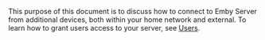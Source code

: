 This purpose of this document is to discuss how to connect to Emby Server from additional devices, both within your home network and external. To learn how to grant users access to your server, see [Users](Users).


